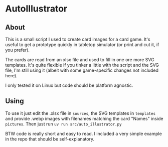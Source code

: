 # AutoIllustrator

## About
This is a small script I used to create card images for a card game.
It's useful to get a prototype quickly in tabletop simulator (or print and cut it, if you prefer).

The cards are read from an xlsx file and used to fill in one ore more SVG templates.
It's quite flexible if you tinker a little with the script and the SVG file, I'm still using it (albeit with some
game-specific changes not included here).

I only tested it on Linux but code should be platform agnostic.


## Using
To use it just edit the .xlsx file in `sources`, the SVG templates in `templates` and provide .webp images with filenames
matching the card "Names" inside `pictures`. Then just run `uv run src/auto_illustrator.py`

BTW code is really short and easy to read. I included a very simple example in the repo that should be self-explanatory.
